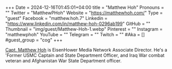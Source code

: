 +++
Date = 2024-12-16T01:45:01+04:00
title = "Matthew Hoh"
Pronouns = ""
Twitter = "MatthewPHoh"
Website = "https://matthewhoh.com/"
Type = "guest"
Facebook = "matthew.hoh.7"
Linkedin = "https://www.linkedin.com/in/matthew-hoh-0296ab199"
GitHub = ""
Thumbnail = "img/guest/Matthew-Hoh-1.webp"
Pinterest = ""
Instagram = "matthewphoh"
YouTube = ""
Telegram = ""
Twitch = ""
#Aka = []
#guest_group = "cog"
+++

[Capt. Matthew Hoh](https://eisenhowermedianetwork.org/staff/matthew-hoh/) is EisenHower Media Network Associate Director. He's a 'Former USMC Captain and State Department Officer, and Iraq War combat veteran and Afghanistan War State Department officer.
